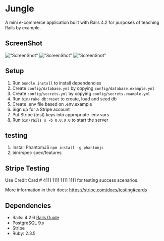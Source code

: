 # Jungle

A mini e-commerce application built with Rails 4.2 for purposes of teaching Rails by example.

## ScreenShot

!["ScreenShot"](https://github.com/agxcd/jungle-rails/blob/master/doc/Jungle-home.png)
!["ScreenShot"](https://github.com/agxcd/jungle-rails/blob/master/doc/Jungle-cart.png)
!["ScreenShot"](https://github.com/agxcd/jungle-rails/blob/master/doc/Jungle-sale.png)

## Setup

1. Run `bundle install` to install dependencies
2. Create `config/database.yml` by copying `config/database.example.yml`
3. Create `config/secrets.yml` by copying `config/secrets.example.yml`
4. Run `bin/rake db:reset` to create, load and seed db
5. Create .env file based on .env.example
6. Sign up for a Stripe account
7. Put Stripe (test) keys into appropriate .env vars
8. Run `bin/rails s -b 0.0.0.0` to start the server

## testing

1. Install PhantomJS `npm install -g phantomjs`
2. bin/rspec spec/features

## Stripe Testing

Use Credit Card # 4111 1111 1111 1111 for testing success scenarios.

More information in their docs: <https://stripe.com/docs/testing#cards>

## Dependencies

- Rails: 4.2.6 [Rails Guide](http://guides.rubyonrails.org/v4.2/)
- PostgreSQL 9.x
- Stripe
- Ruby: 2.3.5
